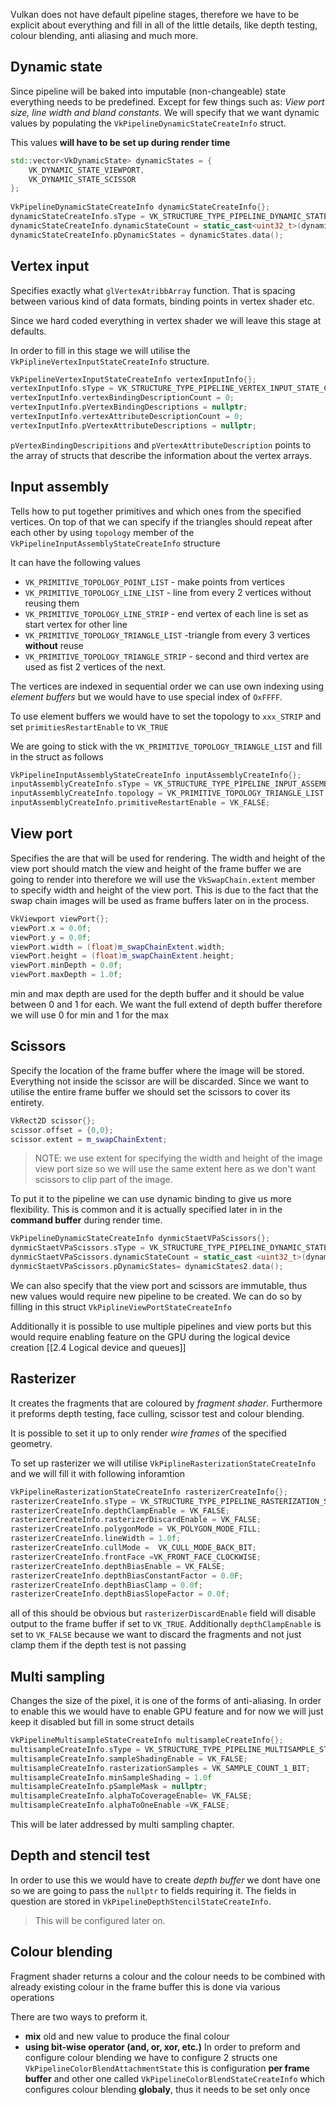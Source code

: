 Vulkan does not have default pipeline stages, therefore we have to be explicit about everything and fill in all of the little details, like depth testing, colour blending, anti aliasing and much more. 

## Dynamic state
Since pipeline will be baked into imputable (non-changeable) state everything needs to be predefined. Except for few things such as: *View port size, line width and bland constants*. We will specify that we want dynamic values by populating the `VkPipelineDynamicStateCreateInfo` struct. 

This values **will have to be set up during render time**

```c++
std::vector<VkDynamicState> dynamicStates = {  
    VK_DYNAMIC_STATE_VIEWPORT,  
    VK_DYNAMIC_STATE_SCISSOR  
};  
  
VkPipelineDynamicStateCreateInfo dynamicStateCreateInfo{};  
dynamicStateCreateInfo.sType = VK_STRUCTURE_TYPE_PIPELINE_DYNAMIC_STATE_CREATE_INFO;  
dynamicStateCreateInfo.dynamicStateCount = static_cast<uint32_t>(dynamicStates.size());  
dynamicStateCreateInfo.pDynamicStates = dynamicStates.data();
```

## Vertex input 
Specifies exactly what `glVertexAtribbArray` function. That is spacing between various kind of data formats, binding points in vertex shader etc.

Since we hard coded everything in vertex shader we will leave this stage at defaults.

In order to fill in this stage we will utilise the `VkPiplineVertexInputStateCreateInfo` structure.

```c++
VkPipelineVertexInputStateCreateInfo vertexInputInfo{};  
vertexInputInfo.sType = VK_STRUCTURE_TYPE_PIPELINE_VERTEX_INPUT_STATE_CREATE_INFO;  
vertexInputInfo.vertexBindingDescriptionCount = 0;  
vertexInputInfo.pVertexBindingDescriptions = nullptr;  
vertexInputInfo.vertexAttributeDescriptionCount = 0;  
vertexInputInfo.pVertexAttributeDescriptions = nullptr;
```
 `pVertexBindingDescripitions` and `pVertexAttributeDescription` points to the array of structs that describe the information about the vertex arrays.

## Input assembly
Tells how to put together primitives and which ones from the specified vertices. On top of that we can specify if the triangles should repeat after each other by using `topology` member of the `VkPipelineInputAssemblyStateCreateInfo` structure

It can have the following values
- `VK_PRIMITIVE_TOPOLOGY_POINT_LIST` - make points from vertices
- `VK_PRIMITIVE_TOPOLOGY_LINE_LIST` -  line from every 2 vertices without reusing them
- `VK_PRIMITIVE_TOPOLOGY_LINE_STRIP` - end vertex of each line is set as start vertex for other line 
- `VK_PRIMITIVE_TOPOLOGY_TRIANGLE_LIST` -triangle from every 3 vertices **without** reuse
- `VK_PRIMITIVE_TOPOLOGY_TRIANGLE_STRIP` - second and third vertex are used as fist 2 vertices of the next. 

The vertices are indexed in sequential order we can use own indexing using *element buffers* but we would have to use special index of `OxFFFF`.

To use element buffers we would have to set the topology to `xxx_STRIP` and set `primitiesRestartEnable` to `VK_TRUE`

We are going to stick with the `VK_PRIMITIVE_TOPOLOGY_TRIANGLE_LIST` and fill in the struct as follows

```c++
VkPipelineInputAssemblyStateCreateInfo inputAssemblyCreateInfo{};  
inputAssemblyCreateInfo.sType = VK_STRUCTURE_TYPE_PIPELINE_INPUT_ASSEMBLY_STATE_CREATE_INFO;  
inputAssemblyCreateInfo.topology = VK_PRIMITIVE_TOPOLOGY_TRIANGLE_LIST;  
inputAssemblyCreateInfo.primitiveRestartEnable = VK_FALSE;
```


## View port
Specifies the are that will be used for rendering. The width and height of the view port should match the view and height of the frame buffer we are going to render into therefore we will use the `VkSwapChain.extent` member to specify width and height of the view port. This is due to the fact that the swap chain images will be used as frame buffers later on in the process. 

```c++
VkViewport viewPort{};  
viewPort.x = 0.0f;  
viewPort.y = 0.0f;  
viewPort.width = (float)m_swapChainExtent.width;  
viewPort.height = (float)m_swapChainExtent.height;  
viewPort.minDepth = 0.0f;  
viewPort.maxDepth = 1.0f;
```

min and max depth are used for the depth buffer and it should be value between 0 and 1 for each. We want the full extend of depth buffer therefore we will use 0 for min and 1 for the max 

## Scissors
Specify the location of the frame buffer where the image will be stored. Everything not inside the scissor are will be discarded. Since we want to utilise the entire frame buffer we should set the scissors to cover its entirety. 

```c++
VkRect2D scissor{};  
scissor.offset = {0,0};  
scissor.extent = m_swapChainExtent;
```
>NOTE: we use extent for specifying the width and height of the image view port size so we will use the same extent here as we don't want scissors to clip part of the image. 

To put it to the pipeline we can use dynamic binding to give us more flexibility. This is common and it  is actually specified later in in the **command buffer** during render time. 

```c++
VkPipelineDynamicStateCreateInfo dynmicStaetVPaScissors{};  
dynmicStaetVPaScissors.sType = VK_STRUCTURE_TYPE_PIPELINE_DYNAMIC_STATE_CREATE_INFO;  
dynmicStaetVPaScissors.dynamicStateCount = static_cast <uint32_t>(dynamicStates2.size());  
dynmicStaetVPaScissors.pDynamicStates= dynamicStates2.data();
```

We can also specify that the view port and scissors are immutable, thus new values would require new pipeline to be created. We can do so by filling in this struct `VkPiplineViewPortStateCreateInfo`

Additionally it is possible to use multiple pipelines and view ports but this would require enabling feature on the GPU during the logical device creation [[2.4 Logical device and queues]]

## Rasterizer

It creates the fragments that are coloured by *fragment shader*. Furthermore it preforms depth testing, face culling, scissor test and colour blending. 

It is possible to set it up to only render *wire frames* of the specified geometry.

To set up rasterizer we will utilise `VkPiplineRasterizationStateCreateInfo`  and we will fill it with following inforamtion

```c++
VkPipelineRasterizationStateCreateInfo rasterizerCreateInfo{};  
rasterizerCreateInfo.sType = VK_STRUCTURE_TYPE_PIPELINE_RASTERIZATION_STATE_CREATE_INFO;  
rasterizerCreateInfo.depthClampEnable = VK_FALSE;  
rasterizerCreateInfo.rasterizerDiscardEnable = VK_FALSE;  
rasterizerCreateInfo.polygonMode = VK_POLYGON_MODE_FILL;  
rasterizerCreateInfo.lineWidth = 1.0f;  
rasterizerCreateInfo.cullMode =  VK_CULL_MODE_BACK_BIT;  
rasterizerCreateInfo.frontFace =VK_FRONT_FACE_CLOCKWISE;  
rasterizerCreateInfo.depthBiasEnable = VK_FALSE;  
rasterizerCreateInfo.depthBiasConstantFactor = 0.0F;  
rasterizerCreateInfo.depthBiasClamp = 0.0f;  
rasterizerCreateInfo.depthBiasSlopeFactor = 0.0f;
```

all of this should be obvious but `rasterizerDiscardEnable` field will disable output to the frame buffer if set to `VK_TRUE`. Additionally `depthClampEnable` is set to `VK_FALSE` because we want to discard the fragments and not just clamp them if the depth test is not passing 

## Multi sampling
Changes the size of the pixel, it is one of the forms of anti-aliasing.
In order to enable this we would have to enable GPU feature and for now we will just keep it disabled but fill in some struct details 

```c++
VkPipelineMultisampleStateCreateInfo multisampleCreateInfo{};  
multisampleCreateInfo.sType = VK_STRUCTURE_TYPE_PIPELINE_MULTISAMPLE_STATE_CREATE_INFO;  
multisampleCreateInfo.sampleShadingEnable = VK_FALSE;  
multisampleCreateInfo.rasterizationSamples = VK_SAMPLE_COUNT_1_BIT;  
multisampleCreateInfo.minSampleShading = 1.0f  
multisampleCreateInfo.pSampleMask = nullptr;  
multisampleCreateInfo.alphaToCoverageEnable= VK_FALSE;  
multisampleCreateInfo.alphaToOneEnable =VK_FALSE;
```
This will be later addressed by multi sampling chapter. 

## Depth and stencil test
In order to use this we would have to create *depth buffer* we dont have one so we are going to pass the `nullptr` to fields requiring it. The fields in question are stored in `VkPipelineDepthStencilStateCreateInfo`. 

>This will be configured later on. 

## Colour blending 
Fragment shader returns a colour and the colour needs to be combined with already existing colour in the frame buffer this is done via various operations

There are two ways to preform it.
- **mix** old and new value to produce the final colour
- **using bit-wise operator (and, or, xor, etc.)** 
In order to preform and configure colour blending we have to configure 2 structs one `VkPipelineColorBlendAttachmentState` this is configuration **per frame buffer** and other one called `VkPipelineColorBlendStateCreateInfo` which configures colour blending **globaly**, thus it needs to be set only once 

	






 